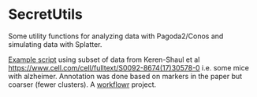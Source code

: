 # SecretUtils
Some utility functions for analyzing data with Pagoda2/Conos and simulating data with Splatter.

[Example script](https://githubz0r.github.io/SecretUtils/docs/mouse_alzheimer_analysis.html) using subset of data from Keren-Shaul et al https://www.cell.com/cell/fulltext/S0092-8674(17)30578-0 i.e. some mice with alzheimer. Annotation was done based on markers in the paper but coarser (fewer clusters).
A [workflowr][] project.

[workflowr]: https://github.com/jdblischak/workflowr
